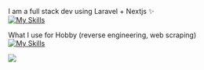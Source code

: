 
I am a full stack dev using Laravel + Nextjs ✨
<br/>
[![My Skills](https://skillicons.dev/icons?i=typescript,react,nextjs,laravel)](https://skillicons.dev)

What I use for Hobby (reverse engineering, web scraping)
<br/>
[![My Skills](https://skillicons.dev/icons?i=cpp,visualstudio,nodejs,c#)](https://skillicons.dev)

![](https://github-readme-stats.vercel.app/api?username=juzjus10&theme=dark&hide_border=false&include_all_commits=false&count_private=false)<br/>

